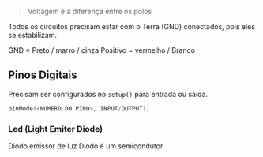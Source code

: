 > Voltagem é a diferença entre os polos

Todos os circuitos precisam estar com o Terra (GND) conectados, pois eles se estabilizam.

GND = Preto / marro / cinza
Positivo = vermelho / Branco

## Pinos Digitais
Precisam ser configurados no `setup()` para entrada ou saída.

```c
pinMode(<NUMERO DO PINO>, INPUT/OUTPUT);
```

### Led (Light Emiter Diode)
Diodo emissor de luz
Diodo é um semicondutor
<!--stackedit_data:
eyJoaXN0b3J5IjpbLTE1MDU3ODc5OTYsLTIwODg3NDY2MTJdfQ
==
-->